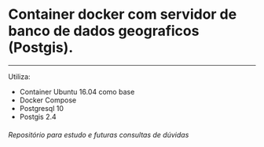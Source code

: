 # Container docker com servidor de banco de dados geograficos (Postgis).
***
Utiliza:
* Container Ubuntu 16.04 como base
* Docker Compose
* Postgresql 10
* Postgis 2.4

###### Repositório para estudo e futuras consultas de dúvidas
